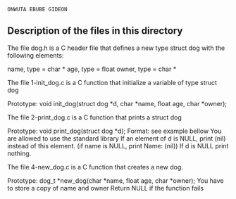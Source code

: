```
ONWUTA EBUBE GIDEON
```
## Description of the files in this directory

The file dog.h is a C header file that defines a new type struct dog with the following elements:

name, type = char *
age, type = float
owner, type = char *

The file 1-init_dog.c is a C function that initialize a variable of type struct dog

Prototype: void init_dog(struct dog *d, char *name, float age, char *owner);

The file 2-print_dog.c is a C function that prints a struct dog

Prototype: void print_dog(struct dog *d);
Format: see example bellow
You are allowed to use the standard library
If an element of d is NULL, print (nil) instead of this element. (if name is NULL, print Name: (nil))
If d is NULL print nothing.

The file 4-new_dog.c is a C function that creates a new dog.

Prototype: dog_t *new_dog(char *name, float age, char *owner);
You have to store a copy of name and owner
Return NULL if the function fails

